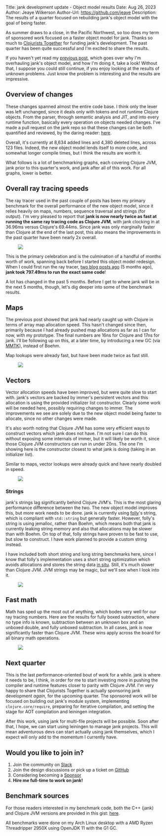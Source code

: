 Title: jank development update - Object model results
Date: Aug 26, 2023
Author: Jeaye Wilkerson
Author-Url: https://github.com/jeaye
Description: The results of a quarter focused on rebuilding jank's object model
             with the goal of being faster.

As summer draws to a close, in the Pacific Northwest, so too does my term of
sponsored work focused on a faster object model for jank. Thanks so much to
[Clojurists Together](https://www.clojuriststogether.org/) for funding jank's
development. The past quarter has been quite successful and I'm excited to share the results.

If you haven't yet read my [previous post](/blog/2023-07-08-object-model), which goes over why I'm overhauling
jank's object model, and how I'm doing it, take a look! Without that, I suppose
you could still continue, if you enjoy looking at the results of unknown
problems. Just know the problem is interesting and the results are impressive.

## Overview of changes
These changes spanned almost the entire code base. I think only the lexer was
left unchanged, since it deals only with tokens and not runtime Clojure objects.
From the parser, through semantic analysis and JIT, and into every runtime
function, basically every operation on objects needed changes. I've made a pull
request on the jank repo so that these changes can be both quantified and
reviewed, by the daring reader:
[here](https://github.com/jank-lang/jank/pull/45).

Overall, it's currently at 8,634 added lines and 4,380 deleted lines, across 123
files. Indeed, the new object model lends itself to more code, and somewhat
longer compile times, but I think the results are worth it.

What follows is a lot of benchmarking graphs, each covering Clojure JVM, jank
prior to this quarter's work, and jank after all of this work. For all graphs, lower is better.

## Overall ray tracing speeds
The ray tracer used in the past couple of posts has been my primary benchmark
for the overall performance of the new object model, since it relies heavily on
maps, numbers, sequence traversal and strings (for output). I'm very pleased to
report that **jank is now nearly twice as fast at running the same ray tracing code as Clojure JVM**,
with jank clocking in at 36.96ms versus Clojure's 69.44ms. Since jank was only
marginally faster than Clojure at the end of the last post, this also means the
improvements in the past quarter have been nearly 2x overall.

<div class="figure">
  <figure>
    <object type="image/svg+xml" data="/img/blog/2023-08-26-object-model/ray-tracing.plot.svg">
      <img src="/img/blog/2023-08-26-object-model/ray-tracing.plot.svg"></img>
    </object>
  </figure>
</div>

This is the primary celebration and is the culmination of a handful of months
worth of work, spanning back before I started this object model redesign.
When I could first run the ray tracer, [two blog posts ago](/blog/2023-04-07-ray-tracing) (5 months ago),
**jank took 797.49ms to run the exact same code**! 

A lot has changed in the past 5 months. Before I get to where jank will be in
the next 5 months, though, let's dig deeper into some of the
benchmark results.

## Maps
The previous post showed that jank had nearly caught up with Clojure in terms of
array map allocation speed. This hasn't changed since then, primarily because I
had already pushed map allocations as far as I can for now, with my prototype.
The final numbers are 16ns for Clojure and 17ns for jank. I'll be following up
on this, at a later time, by introducing a new GC (via [MMTK](https://www.mmtk.io/)), instead of Boehm.

Map lookups were already fast, but have been made twice as fast still.

<div class="figure">
  <figure>
    <object type="image/svg+xml" data="/img/blog/2023-08-26-object-model/map.plot.svg">
      <img src="/img/blog/2023-08-26-object-model/map.plot.svg"></img>
    </object>
  </figure>
</div>

## Vectors
Vector allocation speeds have been improved, but were quite slow to start with.
jank's vectors are backed by immer's persistent vectors and this allocation is
using the provided initializer list constructor. Clearly some work will be
needed here, possibly requiring changes to immer. The improvements we see are
solely due to the new object model being faster to allocate, since no other
changes were made.

It's also worth noting that Clojure JVM has some very efficient ways to
construct vectors which jank does not have. I'm not sure I can do this without
exposing some internals of immer, but it will likely be worth it, since those
Clojure JVM constructors can run in under 20ns. The one I'm showing here is the
constructor closest to what jank is doing (taking in an initializer list).

Similar to maps, vector lookups were already quick and have nearly doubled in
speed.

<div class="figure">
  <figure>
    <object type="image/svg+xml" data="/img/blog/2023-08-26-object-model/vector.plot.svg">
      <img src="/img/blog/2023-08-26-object-model/vector.plot.svg"></img>
    </object>
  </figure>
</div>

### Strings
jank's strings lag significantly behind Clojure JVM's. This is the most glaring
performance difference between the two. The new object model improves this, but
more work needs to be done. jank is currently using [folly](https://github.com/facebook/folly)'s string,
which is compliant with `std::string` but generally faster. However, folly's
string is using jemalloc, rather than Boehm, which means both that jank is
currently leaking string memory and also that allocations may be slower than
with Boehm. On top of that, folly strings have proven to be fast to use,
but slow to construct. I have work planned to provide a custom string instead.

I have included both short string and long string benchmarks here, since I know that
folly's implementation uses a short string optimization which avoids allocations and
stores the string data [in situ](https://en.wikipedia.org/wiki/In_situ). Still,
it's much slower than Clojure JVM. JVM strings may be magic, but we'll see when I look into it.

<div class="figure">
  <figure>
    <object type="image/svg+xml" data="/img/blog/2023-08-26-object-model/string.plot.svg">
      <img src="/img/blog/2023-08-26-object-model/string.plot.svg"></img>
    </object>
  </figure>
</div>

## Fast math
Math has sped up the most out of anything, which bodes very well for our ray
tracing numbers. Here are the results for fully boxed subtraction, where no
type info is known, subtraction between an unknown box and an unboxed
double, and fully unboxed subtraction. In all cases, jank is now significantly
faster than Clojure JVM. These wins apply across the board for all binary math
operations.

<div class="figure">
  <figure>
    <object type="image/svg+xml" data="/img/blog/2023-08-26-object-model/boxed-sub.plot.svg">
      <img src="/img/blog/2023-08-26-object-model/boxed-sub.plot.svg"></img>
    </object>
  </figure>
</div>

## Next quarter
This is the last performance-oriented bout of work for a while. jank is where it
needs to be, I think, in order for me to start investing more in pushing the
compiler and runtime features closer to parity with Clojure JVM. I'm very happy
to share that Clojurists Together is actually sponsoring jank development
*again*, for the upcoming quarter. The sponsored work will be focused on
building out jank's module system, implementing `clojure.core/require`,
preparing for iterative compilation, and setting the stage for AOT compilation
and leiningen integration.

After this work, using jank for multi-file projects will be possible. Soon after
that, I hope, we can start using leiningen to manage jank projects. This will
mean adventurous devs can start actually using jank themselves, which I expect
will only add to the momentum I currently have.

## Would you like to join in?
1. Join the community on [Slack](https://clojurians.slack.com/archives/C03SRH97FDK)
2. Join the design discussions or pick up a ticket on [GitHub](https://github.com/jank-lang/jank)
3. Considering becoming a [Sponsor](https://github.com/sponsors/jeaye) <span class="icon mr-1" style="color: rgb(201, 97, 152);"> <i class="gg-heart"></i></span>
4. **Hire me full-time to work on jank!**

## Benchmark sources
For those readers interested in my benchmark code, both the C++ (jank) and
Clojure JVM versions are provided in this gist: [here](https://gist.github.com/jeaye/2173da7851955ad13815862356cbfc6d).

All benchmarks were done on my Arch Linux desktop with a AMD Ryzen Threadripper 2950X using
OpenJDK 11 with the G1 GC.
